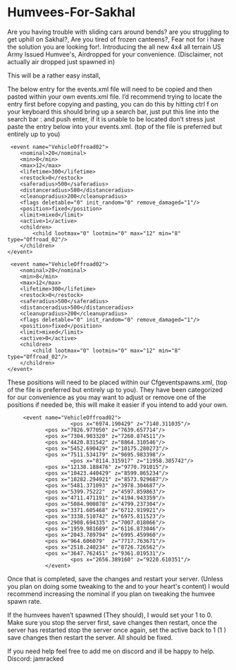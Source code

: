 # Humvees-For-Sakhal


Are you having trouble with sliding cars around bends? are you struggling to get uphill on Sakhal?, Are you tired of frozen canteens?,  Fear not for i have the solution you are looking for!. Introducing the all new 4x4 all terrain US Army Issued Humvee's, Airdropped for your convenience. (Disclaimer, not actually air dropped just spawned in) 

This will be a rather easy install, 

The below entry for the events.xml file will need to be copied and then pasted within your own events.xml file. I’d recommend trying to locate the entry first before copying and pasting, you can do this by hitting ctrl f on your keyboard this should bring up a search bar, just put this line into the search bar :<event name="VehicleOffroad02"> and push enter, if it is unable to be located don’t stress just paste the entry below into your events.xml.  (top of the file is preferred but entirely up to you)

     <event name="VehicleOffroad02">
        <nominal>20</nominal>
        <min>8</min>
        <max>12</max>
        <lifetime>300</lifetime>
        <restock>0</restock>
        <saferadius>500</saferadius>
        <distanceradius>500</distanceradius>
        <cleanupradius>200</cleanupradius>
        <flags deletable="0" init_random="0" remove_damaged="1"/>
        <position>fixed</position>
        <limit>mixed</limit>
        <active>1</active>
        <children>
            <child lootmax="0" lootmin="0" max="12" min="8" type="Offroad_02"/>
        </children>
    </event>

     <event name="VehicleOffroad02">
        <nominal>20</nominal>
        <min>8</min>
        <max>12</max>
        <lifetime>300</lifetime>
        <restock>0</restock>
        <saferadius>500</saferadius>
        <distanceradius>500</distanceradius>
        <cleanupradius>200</cleanupradius>
        <flags deletable="0" init_random="0" remove_damaged="1"/>
        <position>fixed</position>
        <limit>mixed</limit>
        <active>0</active>
        <children>
            <child lootmax="0" lootmin="0" max="12" min="8" type="Offroad_02"/>
        </children>
    </event>



These positions will need to be placed within our Cfgeventspawns.xml, (top of the file is preferred but entirely up to you). 
They have been categorized for our convenience as you may want to adjust or remove one of the positions if needed be, this will make it easier if you intend to add your own. 

	     <event name="VehicleOffroad02">
				        <pos x="6974.190429" z="7140.311035"/>
                <pos x="7026.977050" z="7639.657714"/>
                <pos x="7304.903320" z="7260.874511"/>
                <pos x="4420.831542" z="8864.310546"/>
                <pos x="5452.690429" z="10175.280273"/>
                <pos x="7511.534179" z="9695.983398"/> 
			        	<pos x="8114.315917" z="11958.385742"/>
                <pos x="12138.188476" z="9770.791015"/>
                <pos x="10423.440429" z="8599.865234"/>
                <pos x="10282.294921" z="8573.929687"/>
                <pos x="5481.371093" z="3978.304687"/>
                <pos x="5399.75222"  z="4597.859863"/>
                <pos x="4711.471191" z="4194.943359"/>
                <pos x="5084.900878" z="4799.237304"/> 
                <pos x="3371.605468" z="6712.919921"/>  
                <pos x="3338.510742" z="6975.811523"/>
                <pos x="2908.694335" z="7007.018066"/>
                <pos x="1959.981689" z="6116.873046"/>
                <pos x="2043.789794" z="6995.459960"/>
                <pos x="964.606079"  z="7717.763671"/>
                <pos x="2518.240234" z="8726.726562"/>
                <pos x="3647.762451" z="9361.019531"/>
				        <pos x="2656.389160" z="9220.610351"/>
	        	</event>         



Once that is completed, save the changes and restart your server. (Unless you plan on doing some tweaking to the <min> and <max> to your heart's content) I would recommend increasing the nominal if you plan on tweaking the humvee spawn rate. 

If the humvees haven’t spawned (They should), I would set your <active>1</active> to <active>0</active>. Make sure you stop the server first, save changes then restart, once the server has restarted stop the server once again, set the active back to 1 (<active>1</active> ) save changes then restart the server. All should be fixed. 




If you need help feel free to add me on discord and ill be happy to help. Discord: jamracked
